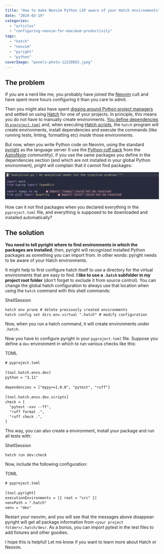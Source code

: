 ```yaml
---
title: "How to make Neovim Python LSP aware of your Hatch environments"
date: "2024-03-19"
categories: 
  - "articles"
  - "configuring-neovim-for-maximum-productivity"
tags: 
  - "hatch"
  - "neovim"
  - "pyright"
  - "python"
coverImage: "pexels-photo-12220855.jpeg"
---
```


## The problem

If you are a nerd like me, you probably have joined the [Neovim](https://neovim.io/) cult and have spent more hours configuring it than you care to admit.

Then you might also have spent [digging around Python project managers](https://alpopkes.com/posts/python/packaging_tools/) and settled on using [Hatch](https://hatch.pypa.io/latest/) for one of your projects. In principle, this means you do not have to manually create environments. [You define dependencies in `pyproject.toml`](https://hatch.pypa.io/latest/environment/#dependencies) and, when executing [Hatch scripts](https://hatch.pypa.io/latest/config/environment/overview/#scripts), the `hatch` program will create environments, install dependencies and execute the commands (like running tests, linting, formatting etc) _inside_ those environments.

But now, when you write Python code on Neovim, using the standard [pyright](https://github.com/microsoft/pyright) as the language server (I use the [Python-ruff pack](https://github.com/AstroNvim/astrocommunity/tree/main/lua/astrocommunity/pack/python-ruff) from the [AstroNvim](https://astronvim.com/) communtity), if you use the same packages you define in the dependencies section (and which are not installed in your global Python environment), pright will complain that it cannot find packages:

![Screenshot of a neovim session showing error messages](images/Screenshot-2024-03-18-at-18.06.08-1024x178.png)

How can it not find packages when you declared everything in the `pyproject.toml` file, and everything is supposed to be downloaded and installed automatically?

## The solution

**You need to tell pyright where to find environments in which the packages are installed**; then, pyright will recognized installed Python packages as something you can import from. In other words: pyright needs to be aware of your Hatch environments.

It might help to first configure hatch itself to use a directory for the virtual environments that are easy to find. **I like to use a `.hatch` subfolder in my project root folder** (don't forget to exclude it from source control). You can change the global hatch configuration to always use that location when using the `hatch` command with this shell commands:

ShellSession

```
hatch env prune # delete previously created environments
hatch config set dirs.env.virtual ".hatch" # modify configuration
```

Now, when you run a hatch command, it will create environments under `.hatch`.

Now you have to configure pyright in your `pyproject.toml` file. Suppose you define a `dev` environment in which to run various checks like this:

TOML

```
# pyproject.toml

[tool.hatch.envs.dev]
python = "3.11"

dependencies = ["mypy>=1.0.0", "pytest", "ruff"]

[tool.hatch.envs.dev.scripts]
check = [
  "pytest -xvv --ff",
  "ruff format .",
  "ruff check .",
]
```

This way, you can also create a environment, install your package and run all tests with:

ShellSession

```
hatch run dev:check
```

Now, include the following configuration:

TOML

```
# pyproject.toml

[tool.pyright]
executionEnvironments = [{ root = "src" }]
venvPath = ".hatch"
venv = "dev"
```

Restart your neovim, and you will see that the messages above disappear: pyright will get all package information from `<your project folder>/.hatch/dev/`. As a bonus, you can import pytest in the test files to add fixtures and other goodies.

I hope this is helpful! Let me know if you want to learn more about Hatch or Neovim.

